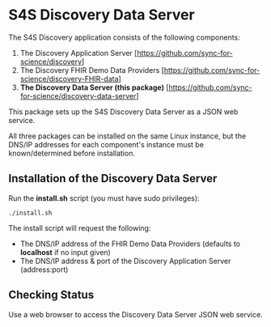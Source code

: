 # S4S Discovery Data Server

The S4S Discovery application consists of the following components:

1. The Discovery Application Server [<https://github.com/sync-for-science/discovery>]
2. The Discovery FHIR Demo Data Providers [<https://github.com/sync-for-science/discovery-FHIR-data>]
3. **The Discovery Data Server (this package)** [<https://github.com/sync-for-science/discovery-data-server>]

This package sets up the S4S Discovery Data Server as a JSON web service.

All three packages can be installed on the same Linux instance, but the DNS/IP addresses for each component's instance must be known/determined before installation.

## Installation of the Discovery Data Server

Run the **install.sh** script (you must have sudo privileges):

`./install.sh`

The install script will request the following:

- The DNS/IP address of the FHIR Demo Data Providers (defaults to **localhost** if no input given)
- The DNS/IP address & port of the Discovery Application Server (address:port)

## Checking Status

Use a web browser to access the Discovery Data Server JSON web service.
